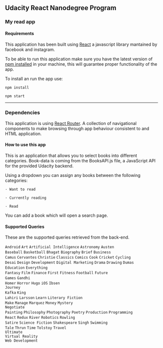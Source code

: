 ## Udacity React Nanodegree Program

### My read app
#### Requirements

This application has been built using [React](https://en.wikipedia.org/wiki/React_(JavaScript_library)) a javascript library mantained by facebook and instagram. 

To be able to run this application make sure you have the latest version of [npm installed](https://www.npmjs.com) in your machine, this will guarantee proper functionality of the app.

To install an run the app use:
```
npm install
``` 

```
npm start
``` 

---

### Dependencies

This application is using [React Router](https://www.npmjs.com/package/react-router). A collection of navigational components to make browsing through app behaviour consistent to and HTML application.

#### How to use this app

This is an application that allows you to select books into different categories. 
Book-data is coming from the BooksAPI.js file, a JavaScript API for the provided Udacity backend.

Using a dropdown you can assign any books between the following categories:

``` 
· Want to read 
 ``` 
 ``` 
· Currently reading
 ``` 
 ``` 
· Read
```

You can add a book which will open a search page.


#### Supported Queries

These are the supported queries retrieved from the back-end.

`Android`    `Art`    `Artificial Intelligence`    `Astronomy`    `Austen`   
`Baseball`    `Basketball`    `Bhagat`    `Biography`    `Brief`    `Business`   
`Camus`    `Cervantes`    `Christie`    `Classics`    `Comics`    `Cook`    `Cricket`    `Cycling`    
`Desai`    `Design`    `Development`    `Digital Marketing`    `Drama`    `Drawing`    `Dumas`   
`Education`    `Everything`    
`Fantasy`    `Film`    `Finance`    `First`    `Fitness`    `Football`    `Future`   
`Games`    `Gandhi`   
`Homer`    `Horror`    `Hugo`
`iOS`      `Ibsen`  
`Journey`   
`Kafka`    `King`    
`Lahiri`    `Larsson`    `Learn`    `Literary Fiction`   
`Make`    `Manage`    `Marquez`    `Money`    `Mystery`   
`Negotiate`  
`Painting`    `Philosophy`    `Photography`    `Poetry`    `Production`    `Programming`   
`React`    `Redux`    `River`    `Robotics`    `Rowling`   
`Satire`    `Science Fiction`    `Shakespeare`    `Singh`    `Swimming`    
`Tale`    `Thrun`    `Time`    `Tolstoy`    `Travel`   
`Ultimate`   
`Virtual Reality`   
`Web Development` 
